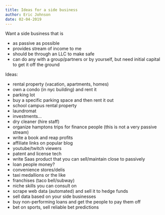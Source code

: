 ```yaml
---
title: Ideas for a side business
author: Eric Johnson
date: 02-04-2019
---
```


Want a side business that is 
- as passive as possible
- provides stream of income to me
- should be through an LLC to make safe
- can do any with a group/partners or by yourself, but need initial capital to get it off the ground

Ideas:
- rental property (vacation, apartments, homes)
- own a condo (in nyc building) and rent it
- parking lot
- buy a specific parking space and then rent it out
- school campus rental property
- laundromat
- investments...
- dry cleaner (hire staff)
- organize hamptons trips for finance people (this is not a very passive stream)
- write a book and reap profits
- affiliate links on popular blog
- youtube/twitch viewers
- patent and license tech
- write Saas product that you can sell/maintain close to passively
- loan people money?
- convenience stores/delis
- taxi medallions or the like
- franchises (taco bell/subway)
- niche skills you can consult on 
- scrape web data (automated) and sell it to hedge funds 
- sell data based on your side businesses
- buy non-performing loans and get the people to pay them off
- bet on sports, sell reliable bet predictions

